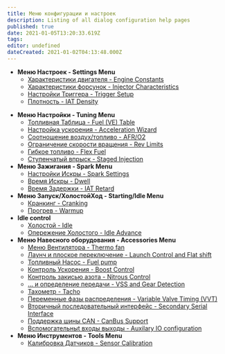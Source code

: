 ```yaml
---
title: Меню конфигурации и настроек
description: Listing of all dialog configuration help pages
published: true
date: 2021-01-05T13:20:33.619Z
tags: 
editor: undefined
dateCreated: 2021-01-02T04:13:48.000Z
---
```


-   **Меню Настроек - Settings Menu**
    -   [Характеристики двигателя - Engine Constants](/configuration/Engine_Constants)
    -   [Характеристики форсунок - Injector Characteristics](/configuration/Injector_Characteristics)
    -   [Настройки Триггера - Trigger Setup](/configuration/Trigger_Setup)
    -   [Плотность - IAT Density](/configuration/IAT_Density)
<!---    -   [Reset Control](/configuration/Reset_Control) -->
-   **Меню Настройки - Tuning Menu**
    -   [Топливная Таблица - Fuel (VE) Table](/configuration/VE_table)
    -   [Настройка ускорения - Acceleration Wizard](/configuration/Acceleration_Wizard)
    -   [Соотношение воздух/топливо - AFR/O2](/configuration/O2)
    -   [Ограничение скорости вращения - Rev Limits](/configuration/Rev_Limits)
    -   [Гибкое топливо - Flex Fuel](/configuration/Flex_Fuel)
    -   [Ступенчатый впрыск - Staged Injection](/configuration/Staged_Injection)
-   **Меню Зажигания - Spark Menu**
    -   [Настройки Искры - Spark Settings](/configuration/Spark_Settings "wikilink")
    -   [Время Искры - Dwell](/configuration/Dwell "wikilink")
    -   [Время Задержки - IAT Retard](/configuration/IAT_Retard "wikilink")
-   **Меню Запуск/ХолостойХод - Starting/Idle Menu**
    -   [Кранкинг - Cranking](/configuration/Cranking "wikilink")
    -   [Прогрев - Warmup](/configuration/Warmup "wikilink")
-   **Idle control**
    -   [Холостой - Idle](/configuration/Idle "wikilink")
    -   [Опережение Холостого - Idle Advance](/configuration/IdleAdvance "wikilink")
-   **Меню Навесного оборудования - Accessories Menu**
    -   [Меню Вентилятора - Thermo fan](/configuration/Thermo_fan "wikilink")
    -   [Лаунч и плоское переключение - Launch Control and Flat shift](/configuration/Launch_Flatshift "wikilink")
    -   [Топливный Насос - Fuel pump](/configuration/Fuel_pump "wikilink")
    -   [Контроль Ускорения - Boost Control](/configuration/Boost_Control "wikilink")
    -   [Контроль закисью азота - Nitrous Control](/configuration/Nitrous_Control)
    -   [... и определение передачи - VSS and Gear Detection](/configuration/VSS)
    -   [Тахометр - Tacho](/configuration/Tacho "wikilink")
    -   [Переменные фазы распределения - Variable Valve Timing (VVT)](/configuration/VVT)
    -   [Вторичный последовательный интерфейс - Secondary Serial Interface](/en/Secondary_Serial_IO_interface "wikilink")
    -   [Поддержка шины CAN - CanBus Support](/en/CanBus_Support2)   
    -   [Вспомогательныt входы выходы - Auxilary IO configuration](/configuration/Auxillary_IO_Configuration)
-   **Меню Инструментов - Tools Menu**
    -   [Калибровка Датчиков - Sensor Calibration](/configuration/Sensor_Calibration "wikilink")
